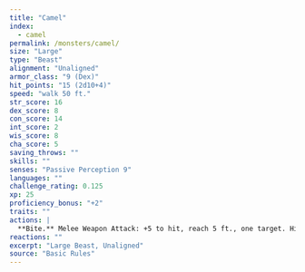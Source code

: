 ```yaml
---
title: "Camel"
index:
  - camel
permalink: /monsters/camel/
size: "Large"
type: "Beast"
alignment: "Unaligned"
armor_class: "9 (Dex)"
hit_points: "15 (2d10+4)"
speed: "walk 50 ft."
str_score: 16
dex_score: 8
con_score: 14
int_score: 2
wis_score: 8
cha_score: 5
saving_throws: ""
skills: ""
senses: "Passive Perception 9"
languages: ""
challenge_rating: 0.125
xp: 25
proficiency_bonus: "+2"
traits: ""
actions: |
  **Bite.** Melee Weapon Attack: +5 to hit, reach 5 ft., one target. Hit: 2 (1d4) bludgeoning damage.
reactions: ""
excerpt: "Large Beast, Unaligned"
source: "Basic Rules"
---
```

